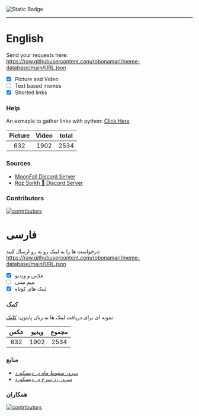 ![Static Badge](https://img.shields.io/badge/python-%E2%88%9E-blue)
___

# English

Send your requests here: https://raw.githubusercontent.com/robonamari/meme-database/main/URL.json
- [x] Picture and Video
- [ ] Text based memes
- [x] Shorted links

### Help
An exmaple to gather links with python:
[Click Here](https://github.com/robonamari/meme-database/blob/main/main.py)


|Picture|Video |total |
|:-----:|:----:|:----:|
|632    |1902  |2534  |



### Sources
* [MoonFall Discord Server](https://discord.gg/BsaC3QgEQz)
* [Roz Sorkh 🌹 Discord Server](https://discord.gg/a7jbGR99bW)



### Contributors
[![contributors](https://contrib.rocks/image?repo=robonamari/meme-database)](https://github.com/robonamari/meme-database/graphs/contributors)


# فارسی
درخواست ها را به لینک رو به رو ارسال کنید: https://raw.githubusercontent.com/robonamari/meme-database/main/URL.json
- [x] عکس و ویدیو
- [ ] میم متنی
- [x] لینک های کوتاه

### کمک
نمونه ای برای دریافت لینک ها به زبان پایتون:
[کلیک](https://github.com/robonamari/meme-database/blob/main/main.py)


|عکس|ویدیو |مجموع|
|:---:|:---:|:---:|
|632  |1902 |2534 |



### منابع
* [سرور سقوط ماه در دیسکورد](https://discord.gg/BsaC3QgEQz)
* [سرور رز سرخ در دیسکورد](https://discord.gg/a7jbGR99bW)



### همکاران
[![contributors](https://contrib.rocks/image?repo=robonamari/meme-database)](https://github.com/robonamari/meme-database/graphs/contributors)
